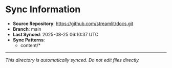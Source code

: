 # Sync Information

- **Source Repository**: https://github.com/streamlit/docs.git
- **Branch**: main
- **Last Synced**: 2025-08-25 06:10:37 UTC
- **Sync Patterns**:
  - content/*

---
*This directory is automatically synced. Do not edit files directly.*

